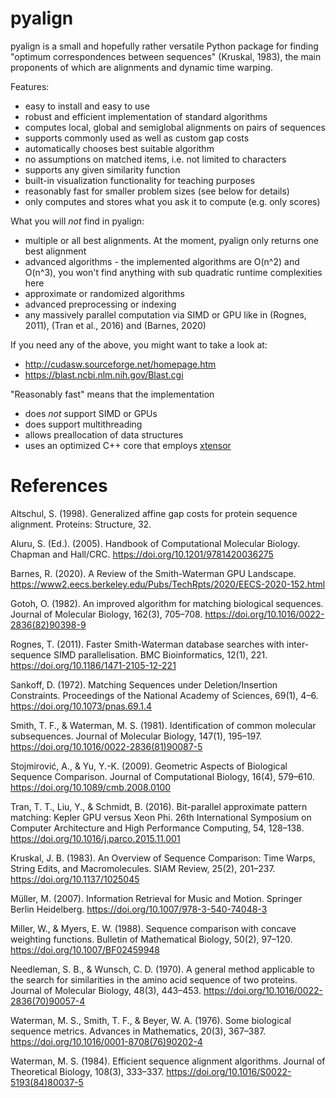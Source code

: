 # pyalign

pyalign is a small and hopefully rather versatile Python package
for finding "optimum correspondences between sequences" (Kruskal, 1983),
the main proponents of which are alignments and dynamic time warping.

Features:

* easy to install and easy to use
* robust and efficient implementation of standard algorithms
* computes local, global and semiglobal alignments on pairs of sequences
* supports commonly used as well as custom gap costs
* automatically chooses best suitable algorithm
* no assumptions on matched items, i.e. not limited to characters
* supports any given similarity function
* built-in visualization functionality for teaching purposes
* reasonably fast for smaller problem sizes (see below for details)
* only computes and stores what you ask it to compute (e.g. only scores)

What you will *not* find in pyalign:

* multiple or all best alignments. At the moment, pyalign only
returns one best alignment
* advanced algorithms - the implemented algorithms are O(n^2)
and O(n^3), you won't find anything with sub quadratic runtime
complexities here
* approximate or randomized algorithms
* advanced preprocessing or indexing
* any massively parallel computation via SIMD or GPU like in
(Rognes, 2011), (Tran et al., 2016) and (Barnes, 2020)

If you need any of the above, you might want to take a look at:

* http://cudasw.sourceforge.net/homepage.htm
* https://blast.ncbi.nlm.nih.gov/Blast.cgi

"Reasonably fast" means that the implementation

* does *not* support SIMD or GPUs
* does support multithreading
* allows preallocation of data structures
* uses an optimized C++ core that employs <a href="https://github.com/xtensor-stack/xtensor">xtensor</a>

# References

Altschul, S. (1998). Generalized affine gap costs for protein sequence alignment. Proteins: Structure, 32.

Aluru, S. (Ed.). (2005). Handbook of Computational Molecular Biology.
Chapman and Hall/CRC. https://doi.org/10.1201/9781420036275

Barnes, R. (2020). A Review of the Smith-Waterman GPU Landscape. https://www2.eecs.berkeley.edu/Pubs/TechRpts/2020/EECS-2020-152.html

Gotoh, O. (1982). An improved algorithm for matching biological sequences. Journal of Molecular Biology, 162(3), 705–708. https://doi.org/10.1016/0022-2836(82)90398-9

Rognes, T. (2011). Faster Smith-Waterman database searches with inter-sequence SIMD parallelisation. BMC Bioinformatics, 12(1), 221. https://doi.org/10.1186/1471-2105-12-221

Sankoff, D. (1972). Matching Sequences under Deletion/Insertion Constraints. Proceedings of
the National Academy of Sciences, 69(1), 4–6. https://doi.org/10.1073/pnas.69.1.4

Smith, T. F., & Waterman, M. S. (1981). Identification of common
molecular subsequences. Journal of Molecular Biology, 147(1), 195–197.
https://doi.org/10.1016/0022-2836(81)90087-5

Stojmirović, A., & Yu, Y.-K. (2009). Geometric Aspects of Biological Sequence Comparison. Journal of Computational Biology, 16(4), 579–610. https://doi.org/10.1089/cmb.2008.0100

Tran, T. T., Liu, Y., & Schmidt, B. (2016). Bit-parallel approximate pattern matching: Kepler GPU versus Xeon Phi. 26th International Symposium on Computer Architecture and High Performance Computing, 54, 128–138. https://doi.org/10.1016/j.parco.2015.11.001

Kruskal, J. B. (1983). An Overview of Sequence Comparison: Time Warps,
String Edits, and Macromolecules. SIAM Review, 25(2), 201–237. https://doi.org/10.1137/1025045

Müller, M. (2007). Information Retrieval for Music and Motion. Springer Berlin Heidelberg. https://doi.org/10.1007/978-3-540-74048-3

Miller, W., & Myers, E. W. (1988). Sequence comparison with concave weighting functions. Bulletin of Mathematical Biology, 50(2), 97–120. https://doi.org/10.1007/BF02459948

Needleman, S. B., & Wunsch, C. D. (1970). A general method applicable
to the search for similarities in the amino acid sequence of two proteins.
Journal of Molecular Biology, 48(3), 443–453. https://doi.org/10.1016/0022-2836(70)90057-4

Waterman, M. S., Smith, T. F., & Beyer, W. A. (1976). Some biological sequence metrics.
Advances in Mathematics, 20(3), 367–387. https://doi.org/10.1016/0001-8708(76)90202-4

Waterman, M. S. (1984). Efficient sequence alignment algorithms. Journal of Theoretical Biology, 108(3), 333–337. https://doi.org/10.1016/S0022-5193(84)80037-5

